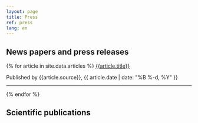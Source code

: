 ```yaml
---
layout: page
title: Press 
ref: press
lang: en
---
```


## News papers and press releases

{% for article in site.data.articles %}
 <a href="{{ article.url}}"> {{article.title}}  </a>
 <p> Published by {{article.source}}, {{ article.date | date: "%B %-d, %Y" }} </p>
 <hr>
{% endfor %}

## Scientific publications
<!--
{% bibliography %}
-->
